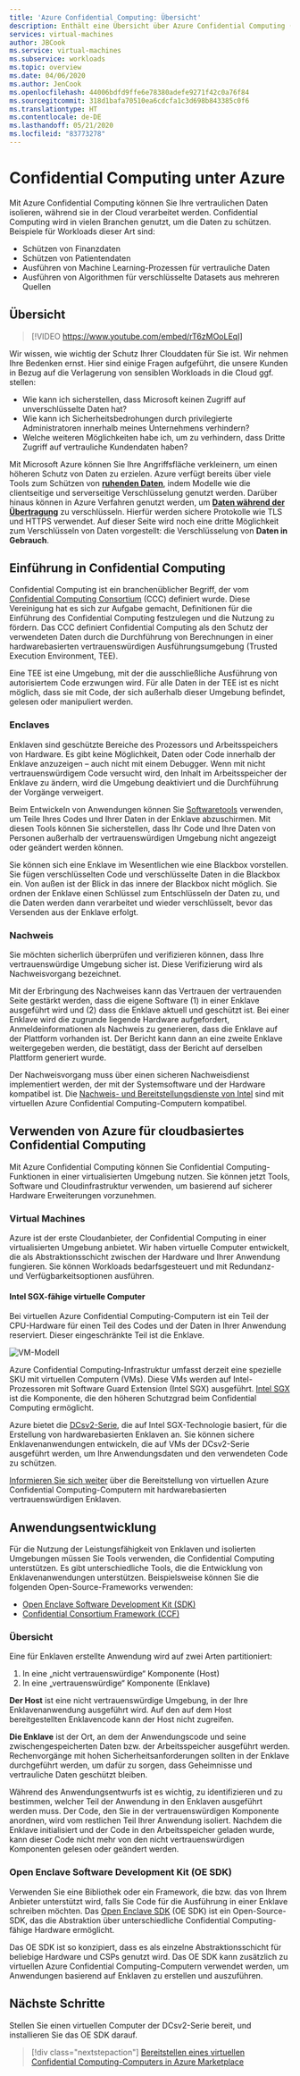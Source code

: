 ```yaml
---
title: 'Azure Confidential Computing: Übersicht'
description: Enthält eine Übersicht über Azure Confidential Computing (ACC).
services: virtual-machines
author: JBCook
ms.service: virtual-machines
ms.subservice: workloads
ms.topic: overview
ms.date: 04/06/2020
ms.author: JenCook
ms.openlocfilehash: 44006bdfd9ffe6e78380adefe9271f42c0a76f84
ms.sourcegitcommit: 318d1bafa70510ea6cdcfa1c3d698b843385c0f6
ms.translationtype: HT
ms.contentlocale: de-DE
ms.lasthandoff: 05/21/2020
ms.locfileid: "83773278"
---
```

# <a name="confidential-computing-on-azure"></a>Confidential Computing unter Azure

Mit Azure Confidential Computing können Sie Ihre vertraulichen Daten isolieren, während sie in der Cloud verarbeitet werden. Confidential Computing wird in vielen Branchen genutzt, um die Daten zu schützen. Beispiele für Workloads dieser Art sind:

- Schützen von Finanzdaten
- Schützen von Patientendaten
- Ausführen von Machine Learning-Prozessen für vertrauliche Daten
- Ausführen von Algorithmen für verschlüsselte Datasets aus mehreren Quellen


## <a name="overview"></a>Übersicht
<p><p>


> [!VIDEO https://www.youtube.com/embed/rT6zMOoLEqI]

Wir wissen, wie wichtig der Schutz Ihrer Clouddaten für Sie ist. Wir nehmen Ihre Bedenken ernst. Hier sind einige Fragen aufgeführt, die unsere Kunden in Bezug auf die Verlagerung von sensiblen Workloads in die Cloud ggf. stellen: 

- Wie kann ich sicherstellen, dass Microsoft keinen Zugriff auf unverschlüsselte Daten hat?
- Wie kann ich Sicherheitsbedrohungen durch privilegierte Administratoren innerhalb meines Unternehmens verhindern?
- Welche weiteren Möglichkeiten habe ich, um zu verhindern, dass Dritte Zugriff auf vertrauliche Kundendaten haben?

Mit Microsoft Azure können Sie Ihre Angriffsfläche verkleinern, um einen höheren Schutz von Daten zu erzielen. Azure verfügt bereits über viele Tools zum Schützen von [**ruhenden Daten**](../security/fundamentals/encryption-atrest.md), indem Modelle wie die clientseitige und serverseitige Verschlüsselung genutzt werden. Darüber hinaus können in Azure Verfahren genutzt werden, um [**Daten während der Übertragung**](../security/fundamentals/data-encryption-best-practices.md#protect-data-in-transit) zu verschlüsseln. Hierfür werden sichere Protokolle wie TLS und HTTPS verwendet. Auf dieser Seite wird noch eine dritte Möglichkeit zum Verschlüsseln von Daten vorgestellt: die Verschlüsselung von **Daten in Gebrauch**.


## <a name="introduction-to-confidential-computing"></a>Einführung in Confidential Computing <a id="intro to acc"></a>

Confidential Computing ist ein branchenüblicher Begriff, der vom [Confidential Computing Consortium](https://confidentialcomputing.io/) (CCC) definiert wurde. Diese Vereinigung hat es sich zur Aufgabe gemacht, Definitionen für die Einführung des Confidential Computing festzulegen und die Nutzung zu fördern. Das CCC definiert Confidential Computing als den Schutz der verwendeten Daten durch die Durchführung von Berechnungen in einer hardwarebasierten vertrauenswürdigen Ausführungsumgebung (Trusted Execution Environment, TEE).

Eine TEE ist eine Umgebung, mit der die ausschließliche Ausführung von autorisiertem Code erzwungen wird. Für alle Daten in der TEE ist es nicht möglich, dass sie mit Code, der sich außerhalb dieser Umgebung befindet, gelesen oder manipuliert werden.

### <a name="enclaves"></a>Enclaves

Enklaven sind geschützte Bereiche des Prozessors und Arbeitsspeichers von Hardware. Es gibt keine Möglichkeit, Daten oder Code innerhalb der Enklave anzuzeigen – auch nicht mit einem Debugger. Wenn mit nicht vertrauenswürdigem Code versucht wird, den Inhalt im Arbeitsspeicher der Enklave zu ändern, wird die Umgebung deaktiviert und die Durchführung der Vorgänge verweigert.

Beim Entwickeln von Anwendungen können Sie [Softwaretools](#oe-sdk) verwenden, um Teile Ihres Codes und Ihrer Daten in der Enklave abzuschirmen. Mit diesen Tools können Sie sicherstellen, dass Ihr Code und Ihre Daten von Personen außerhalb der vertrauenswürdigen Umgebung nicht angezeigt oder geändert werden können. 

Sie können sich eine Enklave im Wesentlichen wie eine Blackbox vorstellen. Sie fügen verschlüsselten Code und verschlüsselte Daten in die Blackbox ein. Von außen ist der Blick in das innere der Blackbox nicht möglich. Sie ordnen der Enklave einen Schlüssel zum Entschlüsseln der Daten zu, und die Daten werden dann verarbeitet und wieder verschlüsselt, bevor das Versenden aus der Enklave erfolgt.

### <a name="attestation"></a>Nachweis

Sie möchten sicherlich überprüfen und verifizieren können, dass Ihre vertrauenswürdige Umgebung sicher ist. Diese Verifizierung wird als Nachweisvorgang bezeichnet. 

Mit der Erbringung des Nachweises kann das Vertrauen der vertrauenden Seite gestärkt werden, dass die eigene Software (1) in einer Enklave ausgeführt wird und (2) dass die Enklave aktuell und geschützt ist. Bei einer Enklave wird die zugrunde liegende Hardware aufgefordert, Anmeldeinformationen als Nachweis zu generieren, dass die Enklave auf der Plattform vorhanden ist. Der Bericht kann dann an eine zweite Enklave weitergegeben werden, die bestätigt, dass der Bericht auf derselben Plattform generiert wurde.

Der Nachweisvorgang muss über einen sicheren Nachweisdienst implementiert werden, der mit der Systemsoftware und der Hardware kompatibel ist. Die [Nachweis- und Bereitstellungsdienste von Intel](https://software.intel.com/sgx/attestation-services) sind mit virtuellen Azure Confidential Computing-Computern kompatibel.


## <a name="using-azure-for-cloud-based-confidential-computing"></a>Verwenden von Azure für cloudbasiertes Confidential Computing <a id="cc-on-azure"></a>

Mit Azure Confidential Computing können Sie Confidential Computing-Funktionen in einer virtualisierten Umgebung nutzen. Sie können jetzt Tools, Software und Cloudinfrastruktur verwenden, um basierend auf sicherer Hardware Erweiterungen vorzunehmen. 

### <a name="virtual-machines"></a>Virtual Machines

Azure ist der erste Cloudanbieter, der Confidential Computing in einer virtualisierten Umgebung anbietet. Wir haben virtuelle Computer entwickelt, die als Abstraktionsschicht zwischen der Hardware und Ihrer Anwendung fungieren. Sie können Workloads bedarfsgesteuert und mit Redundanz- und Verfügbarkeitsoptionen ausführen.  

#### <a name="intel-sgx-enabled-virtual-machines"></a>Intel SGX-fähige virtuelle Computer

Bei virtuellen Azure Confidential Computing-Computern ist ein Teil der CPU-Hardware für einen Teil des Codes und der Daten in Ihrer Anwendung reserviert. Dieser eingeschränkte Teil ist die Enklave. 

![VM-Modell](media/overview/hardware-backed-enclave.png)

Azure Confidential Computing-Infrastruktur umfasst derzeit eine spezielle SKU mit virtuellen Computern (VMs). Diese VMs werden auf Intel-Prozessoren mit Software Guard Extension (Intel SGX) ausgeführt. [Intel SGX](https://intel.com/sgx) ist die Komponente, die den höheren Schutzgrad beim Confidential Computing ermöglicht. 

Azure bietet die [DCsv2-Serie](https://docs.microsoft.com/azure/virtual-machines/dcv2-series), die auf Intel SGX-Technologie basiert, für die Erstellung von hardwarebasierten Enklaven an. Sie können sichere Enklavenanwendungen entwickeln, die auf VMs der DCsv2-Serie ausgeführt werden, um Ihre Anwendungsdaten und den verwendeten Code zu schützen. 

[Informieren Sie sich weiter](virtual-machine-solutions.md) über die Bereitstellung von virtuellen Azure Confidential Computing-Computern mit hardwarebasierten vertrauenswürdigen Enklaven.

## <a name="application-development"></a>Anwendungsentwicklung <a id="application-development"></a>

Für die Nutzung der Leistungsfähigkeit von Enklaven und isolierten Umgebungen müssen Sie Tools verwenden, die Confidential Computing unterstützen. Es gibt unterschiedliche Tools, die die Entwicklung von Enklavenanwendungen unterstützen. Beispielsweise können Sie die folgenden Open-Source-Frameworks verwenden: 

- [Open Enclave Software Development Kit (SDK)](https://github.com/openenclave/openenclave)
- [Confidential Consortium Framework (CCF)](https://github.com/Microsoft/CCF)

### <a name="overview"></a>Übersicht

Eine für Enklaven erstellte Anwendung wird auf zwei Arten partitioniert:
1. In eine „nicht vertrauenswürdige“ Komponente (Host)
1. In eine „vertrauenswürdige“ Komponente (Enklave)

**Der Host** ist eine nicht vertrauenswürdige Umgebung, in der Ihre Enklavenanwendung ausgeführt wird. Auf den auf dem Host bereitgestellten Enklavencode kann der Host nicht zugreifen. 

**Die Enklave** ist der Ort, an dem der Anwendungscode und seine zwischengespeicherten Daten bzw. der Arbeitsspeicher ausgeführt werden. Rechenvorgänge mit hohen Sicherheitsanforderungen sollten in der Enklave durchgeführt werden, um dafür zu sorgen, dass Geheimnisse und vertrauliche Daten geschützt bleiben. 

Während des Anwendungsentwurfs ist es wichtig, zu identifizieren und zu bestimmen, welcher Teil der Anwendung in den Enklaven ausgeführt werden muss. Der Code, den Sie in der vertrauenswürdigen Komponente anordnen, wird vom restlichen Teil Ihrer Anwendung isoliert. Nachdem die Enklave initialisiert und der Code in den Arbeitsspeicher geladen wurde, kann dieser Code nicht mehr von den nicht vertrauenswürdigen Komponenten gelesen oder geändert werden. 

### <a name="open-enclave-software-development-kit-oe-sdk"></a>Open Enclave Software Development Kit (OE SDK) <a id="oe-sdk"></a>

Verwenden Sie eine Bibliothek oder ein Framework, die bzw. das von Ihrem Anbieter unterstützt wird, falls Sie Code für die Ausführung in einer Enklave schreiben möchten. Das [Open Enclave SDK](https://github.com/openenclave/openenclave) (OE SDK) ist ein Open-Source-SDK, das die Abstraktion über unterschiedliche Confidential Computing-fähige Hardware ermöglicht. 

Das OE SDK ist so konzipiert, dass es als einzelne Abstraktionsschicht für beliebige Hardware und CSPs genutzt wird. Das OE SDK kann zusätzlich zu virtuellen Azure Confidential Computing-Computern verwendet werden, um Anwendungen basierend auf Enklaven zu erstellen und auszuführen.

## <a name="next-steps"></a>Nächste Schritte

Stellen Sie einen virtuellen Computer der DCsv2-Serie bereit, und installieren Sie das OE SDK darauf.

> [!div class="nextstepaction"]
> [Bereitstellen eines virtuellen Confidential Computing-Computers in Azure Marketplace](quick-create-marketplace.md)
